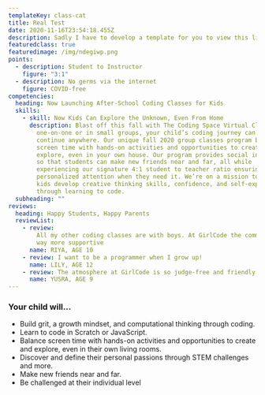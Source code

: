 ```yaml
---
templateKey: class-cat
title: Real Test
date: 2020-11-16T23:54:18.455Z
description: Sadly I have to develop a template for you to view this live as you edit.
featuredclass: true
featuredimage: /img/ndegiwp.png
points:
  - description: Student to Instructor
    figure: "3:1"
  - description: No germs via the internet
    figure: COVID-free
competencies:
  heading: Now Launching After-School Coding Classes for Kids
  skills:
    - skill: Now Kids Can Explore the Unknown, Even From Home
      description: Blast off this fall with The Coding Space Virtual Classes. Working
        one-on-one or in small groups, your child’s coding journey can now
        continue anywhere. Our unique fall 2020 group classes program balances
        screen time with hands-on activities and opportunities to create and
        explore, even in your own house. Our program provides social interaction
        so that students can make new friends near and far, all while
        experiencing our signature 4:1 student to teacher ratio ensuring
        personalized attention when they need it. We’re on a mission to help
        kids develop creative thinking skills, confidence, and self-expression
        through learning to code.
  subheading: ""
reviews:
  heading: Happy Students, Happy Parents
  reviewList:
    - review:
        All my other coding classes are with boys. At GirlCode the community is
        way more supportive
      name: RIYA, AGE 10
    - review: I want to be a programmer when I grow up!
      name: LILY, AGE 12
    - review: The atmosphere at GirlCode is so judge-free and friendly!
      name: YUSRA, AGE 9
---
```



### Your child will...

* Build grit, a growth mindset, and computational thinking through coding.
* Learn to code in Scratch or JavaScript.
* Balance screen time with hands-on activities and opportunities to create and explore, even in their own living rooms.
* Discover and define their personal passions through STEM challenges and more.
* Make new friends near and far.
* Be challenged at their individual level
